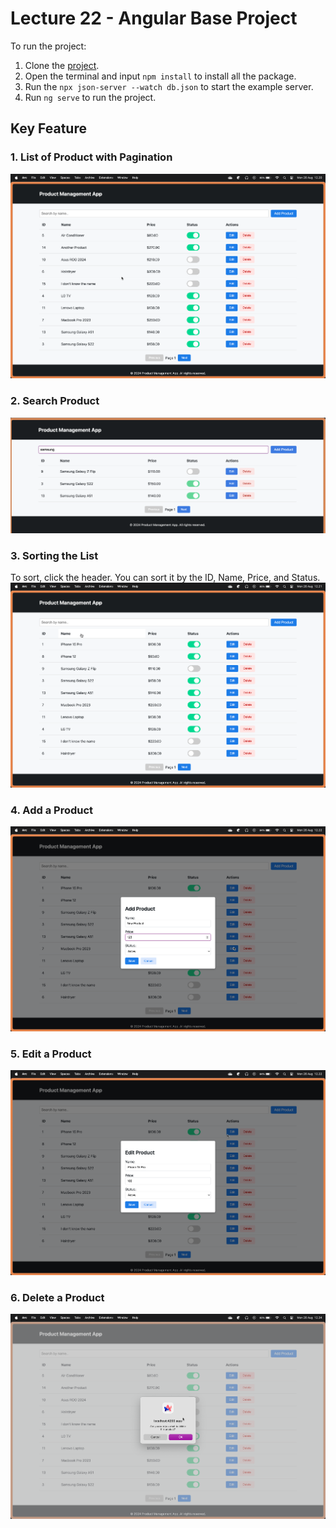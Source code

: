 # Lecture 22 - Angular Base Project

To run the project:
1. Clone the [project](product-management).
2. Open the terminal and input `npm install` to install all the package.
3. Run the `npx json-server --watch db.json` to start the example server.
4. Run `ng serve` to run the project.

## Key Feature
### 1. List of Product with Pagination
![img](img/base.png)

### 2. Search Product
![img](img/search.png)

### 3. Sorting the List
To sort, click the header. You can sort it by the ID, Name, Price, and Status.
![img](img/sort.png)

### 4. Add a Product
![img](img/add.png)

### 5. Edit a Product
![img](img/edit.png)

### 6. Delete a Product
![img](img/delete.png)